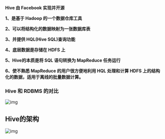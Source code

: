 **Hive 由 Facebook 实现并开源**

**1、是基于 Hadoop 的一个数据仓库工具**

**2、可以将结构化的数据映射为一张数据库表**

**3、并提供 HQL(Hive SQL)查询功能**

**4、底层数据是存储在 HDFS 上**

**5、Hive的本质是将 SQL 语句转换为 MapReduce 任务运行**

**6、使不熟悉 MapReduce 的用户很方便地利用 HQL 处理和计算 HDFS 上的结构化的数据，适用于离线的批量数据计算。**

 

### Hive 和 RDBMS 的对比

![img](https://cdn.jsdelivr.net/gh/hivefans/mypic/2020/07/16/273e0a.png)

 

## Hive的架构

![img](https://cdn.jsdelivr.net/gh/hivefans/mypic/2020/07/16/20adc6.png)